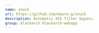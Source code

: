 ```yaml
---
name: snuck
url: https://github.com/mauro-g/snuck
description: Automatic XSS filter bypass.
group: blackarch blackarch-webapp
---
```

